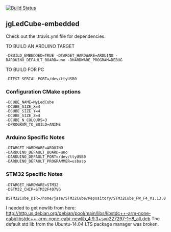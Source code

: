 [![Build Status](https://travis-ci.org/JasonGilholme/jgLedCube-embedded.png)](https://travis-ci.org/JasonGilholme/jgLedCube-embedded)

## jgLedCube-embedded

Check out the .travis.yml file for dependencies.

TO BUILD AN ARDUINO TARGET

    -DBUILD_EMBEDDED=TRUE -DTARGET_HARDWARE=ARDUINO -DARDUINO_DEFAULT_BOARD=uno -DHARDWARE_PROGRAM=DEBUG

TO BUILD FOR PC

    -DTEST_SERIAL_PORT=/dev/ttyUSB0
    

### Configuration CMake options

    -DCUBE_NAME=MyLedCube
    -DCUBE_SIZE_X=4
    -DCUBE_SIZE_Y=4
    -DCUBE_SIZE_Z=4
    -DCUBE_N_COLOURS=3
    -DPROGRAM_TO_BUILD=ANIMS


### Arduino Specific Notes

    -DTARGET_HARDWARE=ARDUINO
    -DARDUINO_DEFAULT_BOARD=uno
    -DARDUINO_DEFAULT_PORT=/dev/ttyUSB0
    -DARDUINO_DEFAULT_PROGRAMMER=usbasp

    
### STM32 Specific Notes

    -DTARGET_HARDWARE=STM32
    -DSTM32_CHIP=STM32F407VG
    -DSTM32Cube_DIR=/home/jase/STM32Cube/Repository/STM32Cube_FW_F4_V1.13.0

I needed to get newlib from here:  http://http.us.debian.org/debian/pool/main/libs/libstdc++-arm-none-eabi/libstdc++-arm-none-eabi-newlib_4.9.3+svn227297-1+8_all.deb
The default std lib from the Ubuntu-14.04 LTS package manager was broken.


